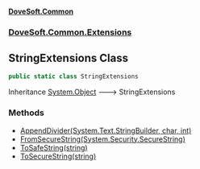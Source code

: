 #### [DoveSoft.Common](./index.md 'index')
### [DoveSoft.Common.Extensions](./DoveSoft-Common-Extensions.md 'DoveSoft.Common.Extensions')
## StringExtensions Class
```csharp
public static class StringExtensions
```
Inheritance [System.Object](https://docs.microsoft.com/en-us/dotnet/api/System.Object 'System.Object') &#129106; StringExtensions  
### Methods
- [AppendDivider(System.Text.StringBuilder, char, int)](./DoveSoft-Common-Extensions-StringExtensions-AppendDivider(System-Text-StringBuilder_char_int).md 'DoveSoft.Common.Extensions.StringExtensions.AppendDivider(System.Text.StringBuilder, char, int)')
- [FromSecureString(System.Security.SecureString)](./DoveSoft-Common-Extensions-StringExtensions-FromSecureString(System-Security-SecureString).md 'DoveSoft.Common.Extensions.StringExtensions.FromSecureString(System.Security.SecureString)')
- [ToSafeString(string)](./DoveSoft-Common-Extensions-StringExtensions-ToSafeString(string).md 'DoveSoft.Common.Extensions.StringExtensions.ToSafeString(string)')
- [ToSecureString(string)](./DoveSoft-Common-Extensions-StringExtensions-ToSecureString(string).md 'DoveSoft.Common.Extensions.StringExtensions.ToSecureString(string)')
